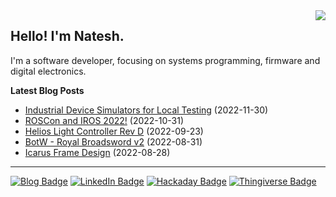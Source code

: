 <img src="https://github-readme-stats.vercel.app/api/top-langs/?username=nnarain&layout=compact" align="right">

Hello! I'm Natesh.
------------------

I'm a software developer, focusing on systems programming, firmware and digital electronics.

**Latest Blog Posts**

<!-- BLOG-POST-LIST:START -->
* [Industrial Device Simulators for Local Testing](https://nnarain.github.io/2022/11/30/Industrial-Device-Simulators-for-Local-Testing.html) (2022-11-30)
* [ROSCon and IROS 2022!](https://nnarain.github.io/2022/10/31/ROSCon-and-IROS-2022!.html) (2022-10-31)
* [Helios Light Controller Rev D](https://nnarain.github.io/2022/09/23/ESP-Light-Controller-Rev-D.html) (2022-09-23)
* [BotW - Royal Broadsword v2](https://nnarain.github.io/2022/08/31/BotW-Royal-Broadsword-v2.html) (2022-08-31)
* [Icarus Frame Design](https://nnarain.github.io/2022/08/28/Icarus-Frame-Design.html) (2022-08-28)

<!-- BLOG-POST-LIST:END -->

---

[![Blog Badge](https://img.shields.io/badge/-Blog-green?style=flat-square&logo=github)](https://nnarain.github.io/)
[![LinkedIn Badge](https://img.shields.io/badge/-LinkedIn-blue?style=flat-square&logo=linkedin)](https://www.linkedin.com/in/natesh-narain-4b46b285/)
[![Hackaday Badge](https://img.shields.io/badge/-Hackaday-black?style=flat-square&logo=hackaday)](https://hackaday.io/projects/hacker/482112)
[![Thingiverse Badge](https://img.shields.io/badge/-Thingiverse-darkblue?style=flat-square&logo=thingiverse&logoColor=white)](https://www.thingiverse.com/nnarain/makes)
